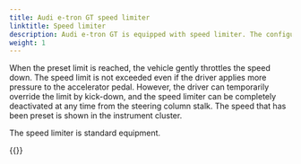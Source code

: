 ```yaml
---
title: Audi e-tron GT speed limiter
linktitle: Speed limiter
description: Audi e-tron GT is equipped with speed limiter. The configurable speed limiter limits driving speed to a value set by the driver within the speed range of 30 to 250 km/h (18.6 to 155.3 mph) – which is very helpful within city limits or construction zones, for example.
weight: 1
---
```


 When the preset limit is reached, the vehicle gently throttles the speed down. The speed limit is not exceeded even if the driver applies more pressure to the accelerator pedal. However, the driver can temporarily override the limit by kick-down, and the speed limiter can be completely deactivated at any time from the steering column stalk. The speed that has been preset is shown in the instrument cluster.

 The speed limiter is standard equipment.

{{<children description="true" />}}
